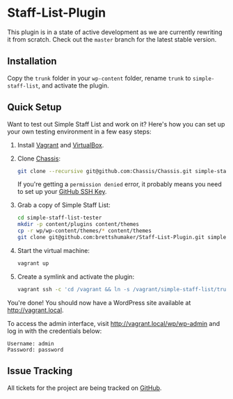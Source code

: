 Staff-List-Plugin
=================

This plugin is in a state of active development as we are currently rewriting it from scratch. Check out the `master` branch for the latest stable version.

## Installation

Copy the `trunk` folder in your `wp-content` folder, rename `trunk` to `simple-staff-list`, and activate the plugin.


## Quick Setup

Want to test out Simple Staff List and work on it? Here's how you can set up your own
testing environment in a few easy steps:

1. Install [Vagrant](http://vagrantup.com/) and [VirtualBox](https://www.virtualbox.org/).
2. Clone [Chassis](https://github.com/Chassis/Chassis):

   ```bash
   git clone --recursive git@github.com:Chassis/Chassis.git simple-staff-list-tester
   ```
   
   If you're getting a `permission denied` error, it probably means you need to set up your [GitHub SSH Key](https://help.github.com/articles/generating-ssh-keys/).

3. Grab a copy of Simple Staff List:

   ```bash
   cd simple-staff-list-tester
   mkdir -p content/plugins content/themes
   cp -r wp/wp-content/themes/* content/themes
   git clone git@github.com:brettshumaker/Staff-List-Plugin.git simple-staff-list
   ```

4. Start the virtual machine:

   ```bash
   vagrant up
   ```

5. Create a symlink and activate the plugin:

   ```bash
   vagrant ssh -c 'cd /vagrant && ln -s /vagrant/simple-staff-list/trunk /vagrant/content/plugins/simple-staff-list && wp plugin activate simple-staff-list'
   ```

You're done! You should now have a WordPress site available at
http://vagrant.local.

To access the admin interface, visit http://vagrant.local/wp/wp-admin and log
in with the credentials below:

   ```
   Username: admin
   Password: password
   ```

<!-- ### Testing

For testing, you'll need a little bit more:

1. Clone the [Tester extension](https://github.com/Chassis/Tester) for Chassis:

   ```bash
   # From your base directory, api-tester if following the steps from before
   git clone --recursive https://github.com/Chassis/Tester.git extensions/tester
   ```

2. Run the provisioner:

   ```
   vagrant provision
   ```

3. Log in to the virtual machine and run the testing suite:

   ```bash
   vagrant ssh
   cd /vagrant/content/plugins/simple-staff-list
   phpunit
   ```

   You can also execute the tests in the context of the VM without SSHing
   into the virtual machine (this is equivalent to the above):

   ```bash
   vagrant ssh -c 'cd /vagrant/content/plugins/simple-staff-list && phpunit'
   ``` -->


## Issue Tracking

All tickets for the project are being tracked on [GitHub](https://github.com/brettshumaker/simple-staff-list/issues).
